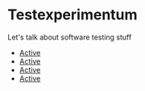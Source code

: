 <html>
<head>
  <title>Testexperimentum</title>
  <meta charset="utf-8">
  <meta name="viewport" content="width=device-width, initial-scale=1">
  <link rel="stylesheet" href="https://maxcdn.bootstrapcdn.com/bootstrap/4.4.1/css/bootstrap.min.css">
  <script src="https://ajax.googleapis.com/ajax/libs/jquery/3.4.1/jquery.min.js"></script>
  <script src="https://cdnjs.cloudflare.com/ajax/libs/popper.js/1.16.0/umd/popper.min.js"></script>
  <script src="https://maxcdn.bootstrapcdn.com/bootstrap/4.4.1/js/bootstrap.min.js"></script>
</head>
  
<body>
  
  <div class="container">
    <h1>Testexperimentum</h1>
    <p>Let's talk about software testing stuff</p>
  </div>
  
<div>
  <ul class="nav nav-tabs nav-justified">
    <li class="nav-item">
      <a class="nav-link active" href="#">Active</a>
    </li>
    <li class="nav-item">
      <a class="nav-link" href="#">Active</a>
    </li>
    <li class="nav-item">
      <a class="nav-link" href="#">Active</a>
    </li>
    <li class="nav-item">
      <a class="nav-link disabled" href="#">Active</a>
    </li>
  </ul>
</div>
  
</body>

</html>
